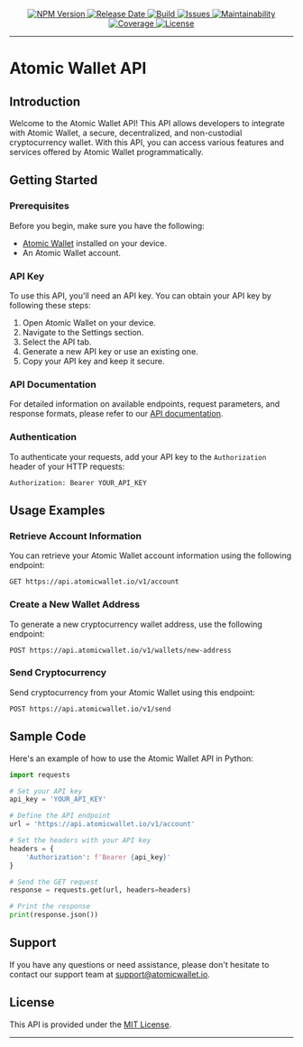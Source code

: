 



<p align="center">
  <a href="https://www.npmjs.com/package/verify-coldcard-dice-seed">
    <img src="https://img.shields.io/npm/v/verify-coldcard-dice-seed" alt="NPM Version">
  </a>
  <a href="https://github.com/andreashuber69/verify-coldcard-dice-seed/releases">
    <img src="https://img.shields.io/github/release-date/andreashuber69/verify-coldcard-dice-seed.svg" alt="Release Date">
  </a>
  <a href="https://travis-ci.com/github/andreashuber69/verify-coldcard-dice-seed">
    <img src="https://travis-ci.com/andreashuber69/verify-coldcard-dice-seed.svg?branch=master" alt="Build">
  </a>
  <a href="https://github.com/andreashuber69/verify-coldcard-dice-seed/issues">
    <img src="https://img.shields.io/github/issues-raw/andreashuber69/verify-coldcard-dice-seed.svg" alt="Issues">
  </a>
  <a href="https://codeclimate.com/github/andreashuber69/verify-coldcard-dice-seed/maintainability">
    <img src="https://api.codeclimate.com/v1/badges/117c9f61c524756193a5/maintainability" alt="Maintainability">
  </a>
  <a href="https://coveralls.io/github/andreashuber69/verify-coldcard-dice-seed?branch=develop">
    <img src="https://coveralls.io/repos/github/andreashuber69/verify-coldcard-dice-seed/badge.svg?branch=develop" alt="Coverage">
  </a>
  <a href="https://github.com/andreashuber69/verify-coldcard-dice-seed/blob/develop/LICENSE">
    <img src="https://img.shields.io/github/license/andreashuber69/verify-coldcard-dice-seed.svg" alt="License">
  </a>
</p>  


---

# Atomic Wallet API




## Introduction

Welcome to the Atomic Wallet API! This API allows developers to integrate with Atomic Wallet, a secure, decentralized, and non-custodial cryptocurrency wallet. With this API, you can access various features and services offered by Atomic Wallet programmatically.

## Getting Started

### Prerequisites

Before you begin, make sure you have the following:

- [Atomic Wallet](https://atomicwallet.io/) installed on your device.
- An Atomic Wallet account.

### API Key

To use this API, you'll need an API key. You can obtain your API key by following these steps:

1. Open Atomic Wallet on your device.
2. Navigate to the Settings section.
3. Select the API tab.
4. Generate a new API key or use an existing one.
5. Copy your API key and keep it secure.

### API Documentation

For detailed information on available endpoints, request parameters, and response formats, please refer to our [API documentation](https://api.atomicwallet.io/docs).

### Authentication

To authenticate your requests, add your API key to the `Authorization` header of your HTTP requests:

```http
Authorization: Bearer YOUR_API_KEY
```

## Usage Examples

### Retrieve Account Information

You can retrieve your Atomic Wallet account information using the following endpoint:

```http
GET https://api.atomicwallet.io/v1/account
```

### Create a New Wallet Address

To generate a new cryptocurrency wallet address, use the following endpoint:

```http
POST https://api.atomicwallet.io/v1/wallets/new-address
```

### Send Cryptocurrency

Send cryptocurrency from your Atomic Wallet using this endpoint:

```http
POST https://api.atomicwallet.io/v1/send
```

## Sample Code

Here's an example of how to use the Atomic Wallet API in Python:

```python
import requests

# Set your API key
api_key = 'YOUR_API_KEY'

# Define the API endpoint
url = 'https://api.atomicwallet.io/v1/account'

# Set the headers with your API key
headers = {
    'Authorization': f'Bearer {api_key}'
}

# Send the GET request
response = requests.get(url, headers=headers)

# Print the response
print(response.json())
```

## Support

If you have any questions or need assistance, please don't hesitate to contact our support team at [support@atomicwallet.io](mailto:support@atomicwallet.io).

## License

This API is provided under the [MIT License](LICENSE).

---

